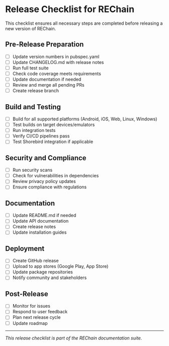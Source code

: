 # Release Checklist for REChain

This checklist ensures all necessary steps are completed before releasing a new version of REChain.

## Pre-Release Preparation

- [ ] Update version numbers in pubspec.yaml
- [ ] Update CHANGELOG.md with release notes
- [ ] Run full test suite
- [ ] Check code coverage meets requirements
- [ ] Update documentation if needed
- [ ] Review and merge all pending PRs
- [ ] Create release branch

## Build and Testing

- [ ] Build for all supported platforms (Android, iOS, Web, Linux, Windows)
- [ ] Test builds on target devices/emulators
- [ ] Run integration tests
- [ ] Verify CI/CD pipelines pass
- [ ] Test Shorebird integration if applicable

## Security and Compliance

- [ ] Run security scans
- [ ] Check for vulnerabilities in dependencies
- [ ] Review privacy policy updates
- [ ] Ensure compliance with regulations

## Documentation

- [ ] Update README.md if needed
- [ ] Update API documentation
- [ ] Create release notes
- [ ] Update installation guides

## Deployment

- [ ] Create GitHub release
- [ ] Upload to app stores (Google Play, App Store)
- [ ] Update package repositories
- [ ] Notify community and stakeholders

## Post-Release

- [ ] Monitor for issues
- [ ] Respond to user feedback
- [ ] Plan next release cycle
- [ ] Update roadmap

---

*This release checklist is part of the REChain documentation suite.*
